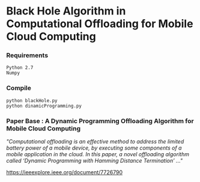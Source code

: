 # Black Hole Algorithm in Computational Offloading for Mobile Cloud Computing

### Requirements
```
Python 2.7
Numpy
```
### Compile
```
python blackHole.py
python dinamicProgramming.py
```

### Paper Base : A Dynamic Programming Offloading Algorithm for Mobile Cloud Computing 
_"Computational  offloading  is  an  effective  method  to  address   the   limited   battery   power   of   a   mobile   device,   by   executing some components of a mobile application in the cloud. In  this  paper,  a  novel  offloading  algorithm  called  ‘Dynamic  Programming  with  Hamming  Distance  Termination’ ..."_

https://ieeexplore.ieee.org/document/7726790

